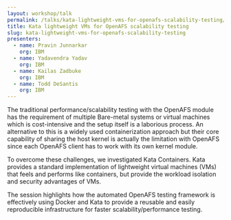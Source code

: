 ```yaml
---
layout: workshop/talk
permalink: /talks/kata-lightweight-vms-for-openafs-scalability-testing/
title: Kata lightweight VMs for OpenAFS scalability testing
slug: kata-lightweight-vms-for-openafs-scalability-testing
presenters:
  - name: Pravin Junnarkar
    org: IBM
  - name: Yadavendra Yadav
    org: IBM
  - name: Kailas Zadbuke
    org: IBM
  - name: Todd DeSantis
    org: IBM
---
```


The traditional performance/scalability testing with the OpenAFS module has the
requirement of multiple Bare-metal systems or virtual machines which is
cost-intensive and the setup itself is a laborious process.  An alternative to
this is a widely used containerization approach but their core capability of
sharing the host kernel is actually the limitation with OpenAFS since each
OpenAFS client has to work with its own kernel module.

To overcome these challenges, we investigated Kata Containers. Kata provides a
standard implementation of lightweight virtual machines (VMs) that feels and
performs like containers, but provide the workload isolation and security
advantages of VMs.

The session highlights how the automated OpenAFS testing framework is
effectively using Docker and Kata to provide a reusable and easily reproducible
infrastructure for faster scalability/performance testing.
